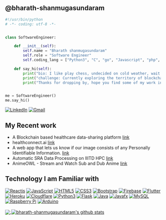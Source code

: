 ## @bharath-shanmugasundaram

```python
#!/usr/bin/python
# -*- coding: utf-8 -*-


class SoftwareEngineer:

    def __init__(self):
        self.name = "Bharath shanmugasundaram"
        self.role = "Software Engineer"
        self.coding_lang = ["Python3", "C", "go", "Javascript", "php", "HTML","CSS"]

    def say_hi(self):
        print("bio: I like play chess, undecided on cold weather, wait wrong site... I'm a software engineer.")
        print("challenge: Currently exploring the territory of blockchain and ai.")
        print("Thanks for dropping by, hope you find some of my work interesting.")


me = SoftwareEngineer()
me.say_hi()
```
[![LinkedIn](https://img.shields.io/badge/-LinkedIn-blue?style=social&logo=linkedin&link=https://www.linkedin.com/in/bharath-s88/)](https://www.linkedin.com/in/bharath-s88/)
[![Gmail](https://img.shields.io/badge/-Gmail-red?style=social&logo=gmail&link=mailto:sb88harath8@gmail.com)](mailto:sb88harath8@gmail.com)

## My Recent work

- A Blockchain based healthcare data-sharing platform [link](https://github.com/0xAdityaSingh/EHR-Hyperledger)
- healthconnect.ai [link](https://github.com/0xAdityaSingh/healthconnect.ai)
- A web app that lets us know if our image consists of any Personally Identifiable Information. [link](https://www.youtube.com/watch?v=leNQMczbnTs)
- Automatic SRA Data Processing on IIITD HPC [link](https://sites.google.com/iiitd.ac.in/sraautomation/home)
- AnimeOWL - Stream and Watch Sub and Dub Anime [link](https://bharath-shanmugasundaram.github.io/AnimeOWL/)

## Technology I am Familiar with

[![Reactjs](https://img.shields.io/badge/-ReactJS-black?style=social&logo=react&link=https://github.com/bharath-shanmugasundaram/)](https://github.com/bharath-shanmugasundaram/)
[![JavaScript](https://img.shields.io/badge/-JavaScript-green?style=social&logo=javascript&link=https://github.com/bharath-shanmugasundaram/)](https://github.com/bharath-shanmugasundaram/)
[![HTML5](https://img.shields.io/badge/-HTML5-E34F26?style=social&logo=html5&link=https://github.com/bharath-shanmugasundaram/)](https://github.com/bharath-shanmugasundaram/)
[![CSS3](https://img.shields.io/badge/-CSS3-1572B6?style=social&logo=css3&link=https://github.com/bharath-shanmugasundaram/)](https://github.com/bharath-shanmugasundaram/)
[![Bootstrap](https://img.shields.io/badge/-Bootstrap-563D7C?style=social&logo=bootstrap&link=https://github.com/bharath-shanmugasundaram/)](https://github.com/bharath-shanmugasundaram/)
[![Firebase](https://img.shields.io/badge/-Firebase-blue?style=social&logo=firebase&link=https://github.com/bharath-shanmugasundaram/)](https://github.com/bharath-shanmugasundaram/)
[![Flutter](https://img.shields.io/badge/-Flutter-blue?style=social&logo=flutter&link=https://github.com/bharath-shanmugasundaram/)](https://github.com/bharath-shanmugasundaram/)
[![Heroku](https://img.shields.io/badge/-Heroku-430098?style=social&logo=heroku&link=https://github.com/bharath-shanmugasundaram/)](https://github.com/bharath-shanmugasundaram/)
[![Cloudflare](https://img.shields.io/badge/-Cloudflare-430098?style=social&logo=cloudflare&link=https://github.com/bharath-shanmugasundaram/)](https://github.com/bharath-shanmugasundaram/)
[![Python3](https://img.shields.io/badge/-Python3-green?style=social&logo=python&link=https://github.com/bharath-shanmugasundaram/)](https://github.com/bharath-shanmugasundaram/)
[![Flask](https://img.shields.io/badge/-Flask-grey?style=social&logo=flask&link=https://github.com/bharath-shanmugasundaram/)](https://github.com/bharath-shanmugasundaram/)
[![Java](https://img.shields.io/badge/-Java-orange?style=social&logo=java&link=https://github.com/bharath-shanmugasundaram/)](https://github.com/bharath-shanmugasundaram/)
[![Javafx](https://img.shields.io/badge/-JavaFX-blue?style=social&logo=java&link=https://github.com/bharath-shanmugasundaram/)](https://github.com/bharath-shanmugasundaram/)
[![MySQL](https://img.shields.io/badge/-MySQL-violet?style=social&logo=mysql&link=https://github.com/bharath-shanmugasundaram/)](https://github.com/bharath-shanmugasundaram/)
[![Raspberry Pi](https://img.shields.io/badge/-Raspberry%20Pi-C51A4A?style=social&logo=Raspberry-Pi&link=https://github.com/bharath-shanmugasundaram/)](https://github.com/bharath-shanmugasundaram/)
[![Arduino](https://img.shields.io/badge/-Arduino-black?style=social&logo=Arduino&link=https://github.com/bharath-shanmugasundaram/)](https://github.com/bharath-shanmugasundaram/)
<br />
<br />
<a href="https://gitstats.me/bharath-shanmugasundaram">
  <img align="center" src="https://github-readme-stats.vercel.app/api/top-langs/?username=bharath-shanmugasundaram&count_private=true&theme=dark&title_color=11ab3a&hide=html,c%23" />
</a>
<a href="https://gitstats.me/bharath-shanmugasundaram">
  <img align="center" src="https://github-readme-stats.vercel.app/api?username=bharath-shanmugasundaram&show_icons=true&count_private=true&theme=dark&title_color=11ab3a&line_height=40" alt="bharath-shanmugasundaram's github stats" />
</a>
<br />
